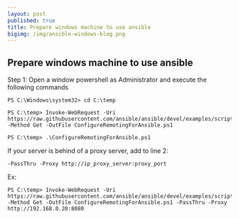 ```yaml
---
layout: post
published: true
title: Prepare windows machine to use ansible
bigimg: /img/ansible-windows-blog.png
---
```

## Prepare windows machine to use ansible

Step 1: Open a window powershell as Administrator and execute the following commands

```
PS C:\Windows\system32> cd C:\temp

PS C:\temp> Invoke-WebRequest -Uri https://raw.githubusercontent.com/ansible/ansible/devel/examples/scripts/ConfigureRemotingForAnsible.ps1 -Method Get -OutFile ConfigureRemotingForAnsible.ps1

PS C:\temp> .\ConfigureRemotingForAnsible.ps1
```

If your server is behind of a proxy server, add to line 2:
```
-PassThru -Proxy http://ip_proxy_server:proxy_port
```

Ex:
```
PS C:\temp> Invoke-WebRequest -Uri https://raw.githubusercontent.com/ansible/ansible/devel/examples/scripts/ConfigureRemotingForAnsible.ps1 -Method Get -OutFile ConfigureRemotingForAnsible.ps1 -PassThru -Proxy http://192.168.0.20:8080
```